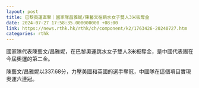 ```yaml
---
layout: post
title: 巴黎奧運直擊｜國家隊昌雅妮/陳藝文在跳水女子雙人3米板奪金
date: 2024-07-27 17:58:35.000000000 +08:00
link: https://news.rthk.hk/rthk/ch/component/k2/1763426-20240727.htm
categories: rthk
---
```


國家隊代表陳藝文/昌雅妮，在巴黎奧運跳水女子雙人3米板奪金，是中國代表團在今屆奧運的第二金。

陳藝文/昌雅妮以337.68分，力壓美國和英國的選手奪冠，中國隊在這個項目實現奧運六連冠。
